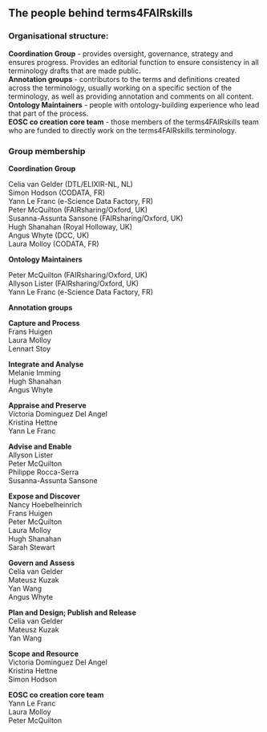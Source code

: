 ## The people behind terms4FAIRskills

### Organisational structure:

**Coordination Group** - provides oversight, governance, strategy and ensures progress. Provides an editorial function to ensure consistency in all terminology drafts that are made public.  
**Annotation groups** - contributors to the terms and definitions created across the terminology, usually working on a specific section of the terminology, as well as providing annotation and comments on all content.  
**Ontology Maintainers** - people with ontology-building experience who lead that part of the process.  
**EOSC co creation core team** - those members of the terms4FAIRskills team who are funded to directly work on the terms4FAIRskills terminology.  

### Group membership

**Coordination Group**  

Celia van Gelder (DTL/ELIXIR-NL, NL)  
Simon Hodson (CODATA, FR)  
Yann Le Franc (e-Science Data Factory, FR)  
Peter McQuilton (FAIRsharing/Oxford, UK)  
Susanna-Assunta Sansone (FAIRsharing/Oxford, UK)  
Hugh Shanahan (Royal Holloway, UK)  
Angus Whyte (DCC, UK)  
Laura Molloy (CODATA, FR)  

**Ontology Maintainers**

Peter McQuilton (FAIRsharing/Oxford, UK)  
Allyson Lister (FAIRsharing/Oxford, UK)  
Yann Le Franc (e-Science Data Factory, FR)  

**Annotation groups**

**Capture and Process**  
Frans Huigen  
Laura Molloy  
Lennart Stoy  

**Integrate and Analyse**  
Melanie Imming  
Hugh Shanahan  
Angus Whyte  

**Appraise and Preserve**  
Victoria Dominguez Del Angel  
Kristina Hettne  
Yann Le Franc  

**Advise and Enable**  
Allyson Lister  
Peter McQuilton  
Philippe Rocca-Serra  
Susanna-Assunta Sansone  

**Expose and Discover**  
Nancy Hoebelheinrich  
Frans Huigen  
Peter McQuilton  
Laura Molloy  
Hugh Shanahan  
Sarah Stewart  

**Govern and Assess**  
Celia van Gelder  
Mateusz Kuzak  
Yan Wang  
Angus Whyte  

**Plan and Design; Publish and Release**  
Celia van Gelder  
Mateusz Kuzak  
Yan Wang  

**Scope and Resource**  
Victoria Dominguez Del Angel  
Kristina Hettne  
Simon Hodson  

**EOSC co creation core team**  
Yann Le Franc  
Laura Molloy  
Peter McQuilton  

